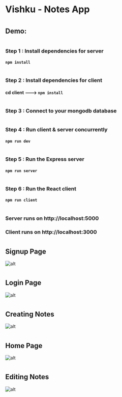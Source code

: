 # **Vishku - Notes App**
#
## Demo: 
#
### Step 1 : Install dependencies for server
#### `npm install`
#
### Step 2 : Install dependencies for client
#### cd client ---> `npm install`
#
### Step 3 : Connect to your mongodb database
#
### Step 4 : Run client & server concurrently
#### `npm run dev`
#
### Step 5 : Run the Express server
#### `npm run server`
#
### Step 6 : Run the React client
#### `npm run client`
#
### **Server runs on** http://localhost:5000
### **Client runs on** http://localhost:3000
#
#
## Signup Page
![alt](https://res.cloudinary.com/dez2plvsf/image/upload/v1619481287/e-Diary/Signup_Page_qqu0my.jpg)
#
## Login Page
![alt](https://res.cloudinary.com/dez2plvsf/image/upload/v1619480811/e-Diary/Login_Page_hqrpp4.jpg)
#
## Creating Notes
![alt](https://res.cloudinary.com/dez2plvsf/image/upload/v1619483764/e-Diary/Creating_Notes_anokdx.jpg)
#
## Home Page
![alt](https://res.cloudinary.com/dez2plvsf/image/upload/v1619482770/e-Diary/Home_Page_vu2ur9.jpg)
# 
## Editing Notes
![alt](https://res.cloudinary.com/dez2plvsf/image/upload/v1619484701/e-Diary/Editing_Notes_dpmg1p.jpg)
